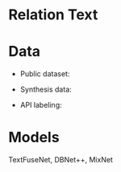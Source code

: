# Relation Text

# Data
- Public dataset:
   

- Synthesis data:
   
- API labeling:
  

# Models
 
TextFuseNet, DBNet++, MixNet